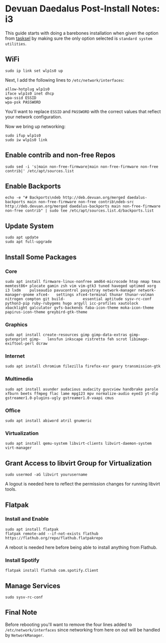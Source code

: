 # Devuan Daedalus Post-Install Notes: i3

This guide starts with doing a barebones installation when given the option
from [tasksel] by making sure the only option selected is
`standard system utilities`.

## WiFi

```console
sudo ip link set wlp1s0 up
```

Next, I add the following lines to `/etc/network/interfaces`:

```console
allow-hotplug wlp1s0
iface wlp1s0 inet dhcp
wpa-ssid ESSID
wpa-psk PASSWORD
```

You'll want to replace `ESSID` and `PASSWORD` with the correct values that
reflect your network configuration.

Now we bring up networking:

```console
sudo ifup wlp1s0
sudo iw wlp1s0 link
```

## Enable contrib and non-free Repos

```console
sudo sed -i 's|main non-free-firmware|main non-free-firmware non-free contrib|' /etc/apt/sources.list
```

## Enable Backports

```console
echo -e "# Backports\ndeb http://deb.devuan.org/merged daedalus-backports main non-free-firmware non-free contrib\ndeb-src http://deb.devuan.org/merged daedalus-backports main non-free-firmware non-free contrib" | sudo tee /etc/apt/sources.list.d/backports.list
```

## Update System

```console
sudo apt update
sudo apt full-upgrade
```

## Install Some Packages

### Core

```console
sudo apt install firmware-linux-nonfree amd64-microcode htop nmap tmux          memtest86+ plocate gamin zsh vim vim-gtk3 tuned haveged uptimed xorg i3 lxdm    pulseaudio pavucontrol pasystray network-manager network-manager-gnome xfce4-   settings xfce4-terminal thunar thunar-volman nitrogen compton git build-        essential aptitude sysv-rc-conf python3-pip ruby-rubygems hugo argyll icc-profiles xautolock xbacklight galculator gvfs-backends faba-icon-theme moka-icon-theme papirus-icon-theme greybird-gtk-theme
```

### Graphics

```console
sudo apt install create-resources gimp gimp-data-extras gimp-gutenprint gimp-   lensfun inkscape ristretto feh scrot libimage-exiftool-perl dcraw
```

### Internet

```console
sudo apt install chromium filezilla firefox-esr geary transmission-gtk
```

### Multimedia

```console
sudo apt install asunder audacious audacity guvcview handbrake parole xfburn beets ffmpeg flac lame mpg123 mpv normalize-audio eyed3 yt-dlp gstreamer1.0-plugins-ugly gstreamer1.0-vaapi cmus
```

### Office

```console
sudo apt install abiword atril gnumeric
```

### Virtualization

```console
sudo apt install qemu-system libvirt-clients libvirt-daemon-system virt-manager
```

## Grant Access to libvirt Group for Virtualization

```console
sudo usermod -aG libvirt yourusername
```

A logout is needed here to reflect the permission changes for running libvirt
tools.

## Flatpak

### Install and Enable

```console
sudo apt install flatpak
flatpak remote-add --if-not-exists flathub https://flathub.org/repo/flathub.flatpakrepo
```

A reboot is needed here before being able to install anything from Flathub.

### Install Spotify

```console
flatpak install flathub com.spotify.Client
```

## Manage Services

```console
sudo sysv-rc-conf
```

## Final Note

Before rebooting you'll want to remove the four lines added to
`/etc/network/interfaces` since networking from here on out will be handled by
`NetworkManager`.

[tasksel]: https://wiki.debian.org/tasksel
